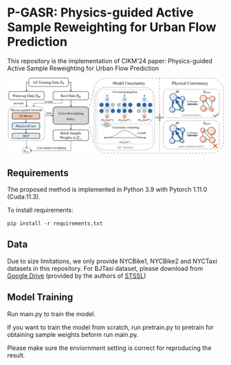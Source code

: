 # P-GASR: Physics-guided Active Sample Reweighting for Urban Flow Prediction
This repository is the implementation of CIKM'24 paper: Physics-guided Active Sample Reweighting for Urban Flow Prediction

![SNS](P-GASR.png)

## Requirements

The proposed method is implemented in Python 3.9 with Pytorch 1.11.0 (Cuda:11.3).

To install requirements:
```setup
pip install -r requirements.txt
```

## Data

Due to size limitations, we only provide NYCBike1, NYCBike2 and NYCTaxi datasets in this repository. For BJTaxi dataset, please download from [Google Drive](https://drive.google.com/file/d/1n0y6X8pWNVwHxtFUuY8WsTYZHwBe9GeS/view?usp=sharing) (provided by the authors of [STSSL](https://github.com/Echo-Ji/ST-SSL))

## Model Training

Run main.py to train the model.

If you want to train the model from scratch, run pretrain.py to pretrain for obtaining sample weights beform run main.py.

Please make sure the enviornment setting is correct for reproducing the result.

